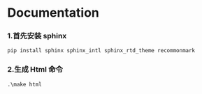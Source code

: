 # Documentation

### 1.首先安装 sphinx

```
pip install sphinx sphinx_intl sphinx_rtd_theme recommonmark
```

### 2.生成 Html 命令

```
.\make html
```
